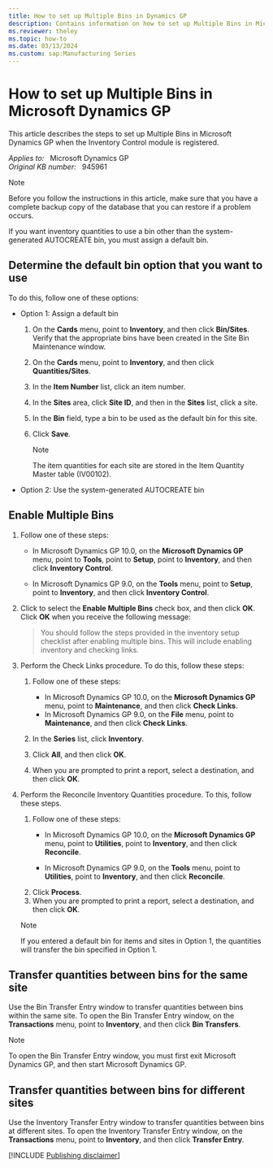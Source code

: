 ```yaml
---
title: How to set up Multiple Bins in Dynamics GP
description: Contains information on how to set up Multiple Bins in Microsoft Dynamics GP when the Inventory Control module is registered.
ms.reviewer: theley
ms.topic: how-to
ms.date: 03/13/2024
ms.custom: sap:Manufacturing Series
---
```

# How to set up Multiple Bins in Microsoft Dynamics GP

This article describes the steps to set up Multiple Bins in Microsoft Dynamics GP when the Inventory Control module is registered.

_Applies to:_ &nbsp; Microsoft Dynamics GP  
_Original KB number:_ &nbsp; 945961

> [!NOTE]
> Before you follow the instructions in this article, make sure that you have a complete backup copy of the database that you can restore if a problem occurs.

If you want inventory quantities to use a bin other than the system-generated AUTOCREATE bin, you must assign a default bin.

## Determine the default bin option that you want to use

To do this, follow one of these options:

- Option 1: Assign a default bin

    1. On the **Cards** menu, point to **Inventory**, and then click **Bin/Sites**. Verify that the appropriate bins have been created in the Site Bin Maintenance window.
    2. On the **Cards** menu, point to **Inventory**, and then click **Quantities/Sites**.
    3. In the **Item Number** list, click an item number.
    4. In the **Sites** area, click **Site ID**, and then in the **Sites** list, click a site.
    5. In the **Bin** field, type a bin to be used as the default bin for this site.
    6. Click **Save**.

        > [!NOTE]
        > The item quantities for each site are stored in the Item Quantity Master table (IV00102).

- Option 2: Use the system-generated AUTOCREATE bin

## Enable Multiple Bins

1. Follow one of these steps:

    - In Microsoft Dynamics GP 10.0, on the **Microsoft Dynamics GP** menu, point to **Tools**, point to **Setup**, point to **Inventory**, and then click **Inventory Control**.

    - In Microsoft Dynamics GP 9.0, on the **Tools** menu, point to **Setup**, point to **Inventory**, and then click **Inventory Control**.

2. Click to select the **Enable Multiple Bins** check box, and then click **OK**. Click **OK** when you receive the following message:

    > You should follow the steps provided in the inventory setup checklist after enabling multiple bins. This will include enabling inventory and checking links.

3. Perform the Check Links procedure. To do this, follow these steps:

    1. Follow one of these steps:

        - In Microsoft Dynamics GP 10.0, on the **Microsoft Dynamics GP** menu, point to **Maintenance**, and then click **Check Links**.
        - In Microsoft Dynamics GP 9.0, on the **File** menu, point to **Maintenance**, and then click **Check Links**.

    2. In the **Series** list, click **Inventory**.

    3. Click **All**, and then click **OK**.

    4. When you are prompted to print a report, select a destination, and then click **OK**.

4. Perform the Reconcile Inventory Quantities procedure. To this, follow these steps.

    1. Follow one of these steps:
        - In Microsoft Dynamics GP 10.0, on the **Microsoft Dynamics GP** menu, point to **Utilities**, point to **Inventory**, and then click **Reconcile**.

        - In Microsoft Dynamics GP 9.0, on the **Tools** menu, point to **Utilities**, point to **Inventory**, and then click **Reconcile**.
    2. Click **Process**.
    3. When you are prompted to print a report, select a destination, and then click **OK**.

    > [!NOTE]
    > If you entered a default bin for items and sites in Option 1, the quantities will transfer the bin specified in Option 1.

## Transfer quantities between bins for the same site

Use the Bin Transfer Entry window to transfer quantities between bins within the same site. To open the Bin Transfer Entry window, on the **Transactions** menu, point to **Inventory**, and then click **Bin Transfers**.

> [!NOTE]
> To open the Bin Transfer Entry window, you must first exit Microsoft Dynamics GP, and then start Microsoft Dynamics GP.

## Transfer quantities between bins for different sites

Use the Inventory Transfer Entry window to transfer quantities between bins at different sites. To open the Inventory Transfer Entry window, on the **Transactions** menu, point to **Inventory**, and then click **Transfer Entry**.

[!INCLUDE [Publishing disclaimer](../../includes/publishing-disclaimer.md)]
